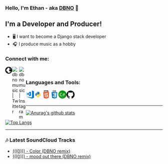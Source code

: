 ### Hello, I'm Ethan - aka [DBNO][website] 👋

## I'm a Developer and Producer!
- 🖥 I want to become a Django stack developer
- 🎧 I produce music as a hobby


### Connect with me:

[<img align="left" alt="ethan-egerton.github.io" width="22px" src="https://raw.githubusercontent.com/iconic/open-iconic/master/svg/globe.svg" />][website]
[<img align="left" alt="dbnomusic | Twitter" width="22px" src="https://cdn.jsdelivr.net/npm/simple-icons@v3/icons/twitter.svg" />][twitter]
[<img align="left" alt="dbnomusic | Instagram" width="22px" src="https://cdn.jsdelivr.net/npm/simple-icons@v3/icons/instagram.svg" />][instagram]

<br />

### Languages and Tools:

<img align="left" alt="Visual Studio Code" width="26px" src="https://raw.githubusercontent.com/github/explore/80688e429a7d4ef2fca1e82350fe8e3517d3494d/topics/visual-studio-code/visual-studio-code.png" />
<img align="left" alt="GitHub" width="26px" src="https://raw.githubusercontent.com/github/explore/78df643247d429f6cc873026c0622819ad797942/topics/python/python.png" />
<img align="left" alt="HTML5" width="26px" src="https://raw.githubusercontent.com/github/explore/80688e429a7d4ef2fca1e82350fe8e3517d3494d/topics/html/html.png" />
<img align="left" alt="CSS3" width="26px" src="https://raw.githubusercontent.com/github/explore/80688e429a7d4ef2fca1e82350fe8e3517d3494d/topics/css/css.png" />
<img align="left" alt="GitHub" width="26px" src="https://raw.githubusercontent.com/github/explore/78df643247d429f6cc873026c0622819ad797942/topics/csharp/csharp.png" />
<img align="left" alt="GitHub" width="26px" src="https://raw.githubusercontent.com/github/explore/78df643247d429f6cc873026c0622819ad797942/topics/github/github.png" />

<br />
<br />

---
[![Anurag's github stats](https://github-readme-stats.vercel.app/api?username=ethan-egerton&theme=radical)](https://github.com/anuraghazra/github-readme-stats)

[![Top Langs](https://github-readme-stats.vercel.app/api/top-langs/?username=ethan-egerton&theme=radical&?hide=c#)](https://github.com/anuraghazra/github-readme-stats)


---

### 🎶 Latest SoundCloud Tracks

- [(((0))) - Color (DBNO remix)](https://soundcloud.com/dbno/color)
- [(((0))) - mood out there (DBNO remix)](https://soundcloud.com/thesundropgarden/mood-out-there-1)



[website]: https://ethan-egerton.github.io/
[twitter]: https://twitter.com/dbnomusic
[instagram]: https://www.instagram.com/dbnomusic/
[soundcloud]: https://soundcloud.com/dbno
